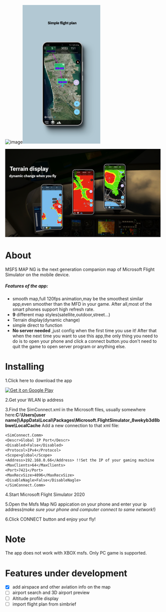 ![image](https://github.com/GongShengyue/MSFS-MapNG-Server/blob/main/icon_small%20-github.png)<img src="https://github.com/GongShengyue/MSFS-MapNG/blob/main/xuanchuan1.png" width="250px">

<img src="https://github.com/GongShengyue/MSFS-MapNG/blob/main/xuanchuan3.png" width="500px">



# About

MSFS MAP NG is the next generation companion map of Microsoft Flight Simulator on the mobile device.

##### Features of the app:

- smooth map,full 120fps animation,may be the  smoothest similar app,even smoother than the MFD in your game. After all,most of the smart phones support high refresh rate.
- **9** different map styles(satellite,outdoor,street...)
- Terrain display(dynamic change)
- simple direct to function
- **No server needed** ,just config when the first time you use it! After that when the next time you want to use this app,the only thing you need to do is to open your phone and click a connect button.you don't need to quit the game to open server program or anything else. 


# Installing

1.Click here to download the app 

<a href='https://play.google.com/store/apps/details?id=com.gsy.msfs_mapbox_kotlin&pcampaignid=pcampaignidMKT-Other-global-all-co-prtnr-py-PartBadge-Mar2515-1'><img alt='Get it on Google Play'  width='250' src='https://play.google.com/intl/en_us/badges/static/images/badges/en_badge_web_generic.png'/></a>

2.Get your WLAN ip address

3.Find the SimConnect.xml in the Microsoft files, usually somewhere here:**C:\Users\[user name]\AppData\Local\Packages\Microsoft.FlightSimulator_8wekyb3d8bbwe\LocalCache** Add a new connection to that xml file:

```
<SimConnect.Comm>
<Descr>Global IP Port</Descr>
<Disabled>False</Disabled>
<Protocol>IPv4</Protocol>
<Scope>global</Scope>
<Address>192.168.0.66</Address> !!Set the IP of your gaming machine
<MaxClients>64</MaxClients>
<Port>7421</Port> 
<MaxRecvSize>4096</MaxRecvSize>
<DisableNagle>False</DisableNagle>
</SimConnect.Comm>
```

4.Start Microsoft Flight Simulator 2020

5.Open the Msfs Map NG appication on your phone and enter your ip address(*make sure your phone and computer connect to same network*!)

6.Click CONNECT button and enjoy your fly!

# Note

The app does not work with XBOX msfs. Only  PC game is supported.

# Features under development

- [x] add airspace and other aviation info on the map
- [ ] airport search and 3D airport preview
- [ ] Altitude profile display
- [ ] import flight plan from simbrief
